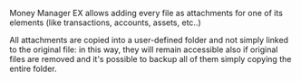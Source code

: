 Money Manager EX allows adding every file as attachments for one of its elements (like transactions, accounts, assets, etc..)

All attachments are copied into a user-defined folder and not simply linked to the original file: in this way, they will remain accessible also if original files are removed and it's possible to backup all of them simply copying the entire folder.